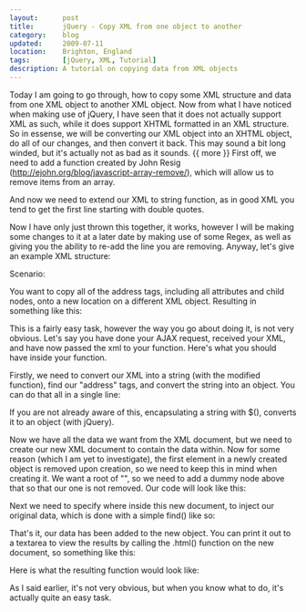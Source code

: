 ```yaml
---
layout:      post
title:       jQuery - Copy XML from one object to another
category:    blog
updated:     2009-07-11
location:    Brighton, England
tags:        [jQuery, XML, Tutorial]
description: A tutorial on copying data from XML objects
---
```

Today I am going to go through, how to copy some XML structure and data from one XML object to another XML object. Now from what I have noticed when making use of jQuery, I have seen that it does not actually support XML as such, while it does support XHTML formatted in an XML structure. So in essense, we will be converting our XML object into an XHTML object, do all of our changes, and then convert it back. This may sound a bit long winded, but it's actually not as bad as it sounds.
{{ more }}
First off, we need to add a function created by John Resig (http://ejohn.org/blog/javascript-array-remove/), which will allow us to remove items from an array.

<script src="https://gist.github.com/Cyberlane/806c212d2877becc12f5.js"></script>

And now we need to extend our XML to string function, as in good XML you tend to get the first line starting with double quotes.

<script src="https://gist.github.com/Cyberlane/e9e9c25d6880e7a2bf14.js"></script>

Now I have only just thrown this together, it works, however I will be making some changes to it at a later date by making use of some Regex, as well as giving you the ability to re-add the line you are removing. Anyway, let's give an example XML structure:

<script src="https://gist.github.com/Cyberlane/6a26b6794817ff491a5d.js"></script>

Scenario:

You want to copy all of the address tags, including all attributes and child nodes, onto a new location on a different XML object. Resulting in something like this:

<script src="https://gist.github.com/Cyberlane/5cedad4b582f845bc5f1.js"></script>

This is a fairly easy task, however the way you go about doing it, is not very obvious. Let's say you have done your AJAX request, received your XML, and have now passed the xml to your function. Here's what you should have inside your function.

Firstly, we need to convert our XML into a string (with the modified function), find our "address" tags, and convert the string into an object. You can do that all in a single line:

<script src="https://gist.github.com/Cyberlane/60f45faafb7936d9f3de.js"></script>

If you are not already aware of this, encapsulating a string with $(), converts it to an object (with jQuery).

Now we have all the data we want from the XML document, but we need to create our new XML document to contain the data within. Now for some reason (which I am yet to investigate), the first element in a newly created object is removed upon creation, so we need to keep this in mind when creating it. We want a root of "", so we need to add a dummy node above that so that our one is not removed. Our code will look like this:

<script src="https://gist.github.com/Cyberlane/6a1c8397584d4d911700.js"></script>

Next we need to specify where inside this new document, to inject our original data, which is done with a simple find() like so:

<script src="https://gist.github.com/Cyberlane/25dc1a2cf456c89b4a56.js"></script>

That's it, our data has been added to the new object. You can print it out to a textarea to view the results by calling the .html() function on the new document, so something like this:

<script src="https://gist.github.com/Cyberlane/9aa00cf4bc072fe876b2.js"></script>

Here is what the resulting function would look like:

<script src="https://gist.github.com/Cyberlane/a53872637518eb869fd1.js"></script>

As I said earlier, it's not very obvious, but when you know what to do, it's actually quite an easy task.
